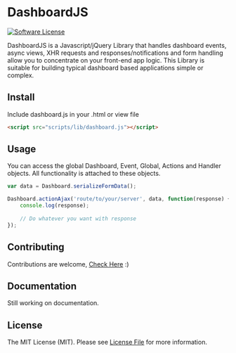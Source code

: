# DashboardJS

[![Software License](https://img.shields.io/badge/license-MIT-brightgreen.svg?style=flat-square)](LICENSE.md)


DashboardJS is a Javascript/jQuery Library that handles dashboard events, async views, XHR requests and responses/notifications and form handling allow you to concentrate on your front-end app logic. This Library is suitable for building typical dashboard based applications simple or complex.

## Install

Include dashboard.js in your .html or view file

```html
<script src="scripts/lib/dashboard.js"></script>
```

## Usage
You can access the global Dashboard, Event, Global, Actions and Handler objects. All functionality is attached to these objects.

```js
var data = Dashboard.serializeFormData();

Dashboard.actionAjax('route/to/your/server', data, function(response) {
	console.log(response);
	
	// Do whatever you want with response
});
```
## Contributing

Contributions are welcome, [Check Here](https://github.com/krecent/dashboardjs/graphs/contributors) :)

## Documentation

Still working on documentation.

## License

The MIT License (MIT). Please see [License File](LICENSE.md) for more information.

